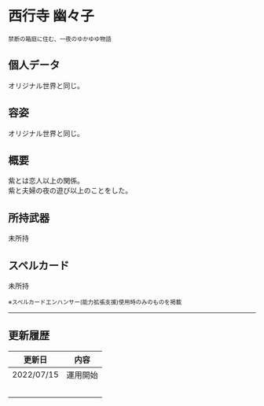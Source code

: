 # 西行寺 幽々子
<sup>禁断の箱庭に住む、一夜のゆかゆゆ物語</sup>

## 個人データ
オリジナル世界と同じ。

## 容姿
オリジナル世界と同じ。

## 概要
紫とは恋人以上の関係。<br />
紫と夫婦の夜の遊び以上のことをした。<br />

## 所持武器
未所持

## スペルカード
未所持

<sup>
※スペルカードエンハンサー(能力拡張支援)使用時のみのものを掲載
</sup>

***

## 更新履歴
| 更新日 | 内容 |
| :---: | :---: |
| 2022/07/15 | 運用開始 |
| | |
| | |
| | |
| | |
| | |

